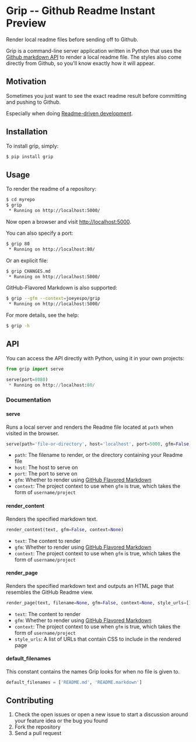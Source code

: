 Grip -- Github Readme Instant Preview
=====================================

Render local readme files before sending off to Github.

Grip is a command-line server application written in Python that uses the
[Github markdown API][markdown] to render a local readme file. The styles also
come directly from Github, so you'll know exactly how it will appear.


Motivation
----------

Sometimes you just want to see the exact readme
result before committing and pushing to Github.

Especially when doing [Readme-driven development][rdd].


Installation
------------

To install grip, simply:

```bash
$ pip install grip
```


Usage
-----

To render the readme of a repository:

```bash
$ cd myrepo
$ grip
 * Running on http://localhost:5000/
```

Now open a browser and visit [http://localhost:5000](http://localhost:5000/).

You can also specify a port:

```bash
$ grip 80
 * Running on http://localhost:80/
```

Or an explicit file:

```bash
$ grip CHANGES.md
 * Running on http://localhost:5000/
```

GitHub-Flavored Markdown is also supported:

```bash
$ grip --gfm --context=joeyespo/grip
 * Running on http://localhost:5000/
```

For more details, see the help:

```bash
$ grip -h
```


API
---

You can access the API directly with Python, using it in your own projects:

```python
from grip import serve

serve(port=8080)
 * Running on http://localhost:80/
```

### Documentation

#### serve

Runs a local server and renders the Readme file located
at `path` when visited in the browser.

```python
serve(path='file-or-directory', host='localhost', port=5000, gfm=False, context=None)
```

- `path`: The filename to render, or the directory containing your Readme file
- `host`: The host to serve on
- `port`: The port to serve on
- `gfm`: Whether to render using [GitHub Flavored Markdown][gfm]
- `context`: The project context to use when `gfm` is true, which
             takes the form of `username/project`


#### render_content

Renders the specified markdown text.

```python
render_content(text, gfm=False, context=None)
```

- `text`: The content to render
- `gfm`: Whether to render using [GitHub Flavored Markdown][gfm]
- `context`: The project context to use when `gfm` is true, which
             takes the form of `username/project`

#### render_page

Renders the specified markdown text and outputs an HTML page that resembles
the GitHub Readme view.

```python
render_page(text, filename=None, gfm=False, context=None, style_urls=[])
```

- `text`: The content to render
- `gfm`: Whether to render using [GitHub Flavored Markdown][gfm]
- `context`: The project context to use when `gfm` is true, which
             takes the form of `username/project`
- `style_urls`: A list of URLs that contain CSS to include in the
                rendered page

#### default_filenames

This constant contains the names Grip looks for when no file is given to.

```python
default_filenames = ['README.md', 'README.markdown']
```


Contributing
------------

1. Check the open issues or open a new issue to start a discussion around
   your feature idea or the bug you found
2. Fork the repository
3. Send a pull request


[markdown]: http://developer.github.com/v3/markdown
[rdd]: http://tom.preston-werner.com/2010/08/23/readme-driven-development.html
[gfm]: http://github.github.com/github-flavored-markdown/

